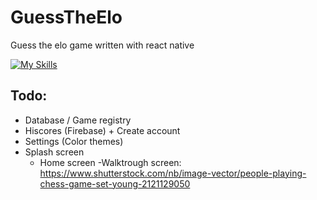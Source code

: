 # GuessTheElo
Guess the elo game written with react native

[![My Skills](https://skillicons.dev/icons?i=react,firebase)](https://skillicons.dev)

## Todo:
 - Database / Game registry
 - Hiscores (Firebase) + Create account 
 - Settings (Color themes)
- Splash screen
  - Home screen
-Walktrough screen: https://www.shutterstock.com/nb/image-vector/people-playing-chess-game-set-young-2121129050
